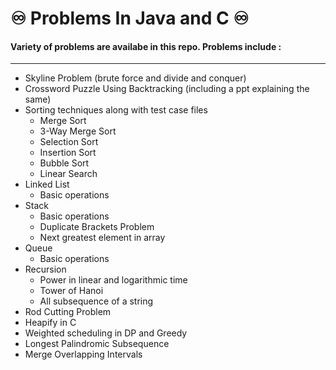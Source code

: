 # ♾️ Problems In Java and C ♾️
#### Variety of problems are availabe in this repo. Problems include : <br>
---
* Skyline Problem (brute force and divide and conquer)
* Crossword Puzzle Using Backtracking (including a ppt explaining the same)
* Sorting techniques along with test case files
   * Merge Sort
   * 3-Way Merge Sort
   * Selection Sort
   * Insertion Sort
   * Bubble Sort
   * Linear Search
* Linked List
  * Basic operations
* Stack
  * Basic operations
  * Duplicate Brackets Problem
  * Next greatest element in array
* Queue
  * Basic operations
* Recursion
  * Power in linear and logarithmic time
  * Tower of Hanoi
  * All subsequence of a string
* Rod Cutting Problem
* Heapify in C
* Weighted scheduling in DP and Greedy
* Longest Palindromic Subsequence
* Merge Overlapping Intervals
 
